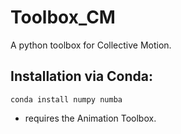 # Toolbox_CM
A python toolbox for Collective Motion.

## Installation via Conda:

```
conda install numpy numba
```

+ requires the Animation Toolbox.